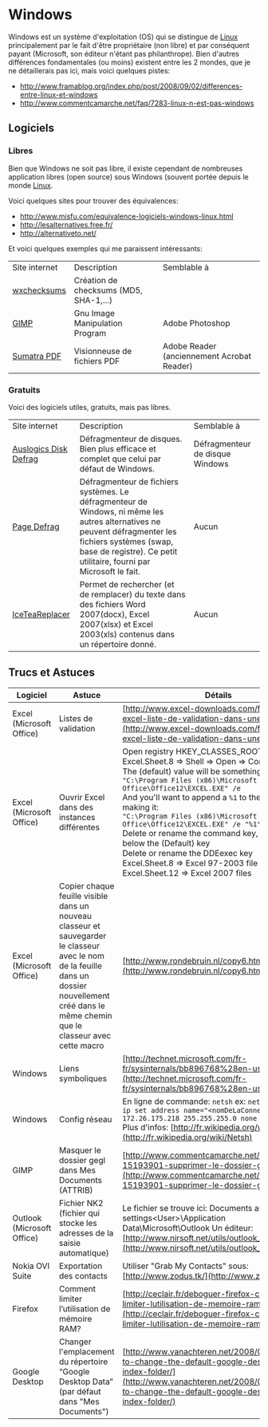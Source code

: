 # Windows

Windows est un système d'exploitation (OS) qui se distingue de
[Linux](Linux "wikilink") principalement par le fait d'être propriétaire
(non libre) et par conséquent payant (Microsoft, son éditeur n'étant pas
philanthrope). Bien d'autres différences fondamentales (ou moins)
existent entre les 2 mondes, que je ne détaillerais pas ici, mais voici
quelques pistes:

- <http://www.framablog.org/index.php/post/2008/09/02/differences-entre-linux-et-windows>
- <http://www.commentcamarche.net/faq/7283-linux-n-est-pas-windows>

## Logiciels

### Libres

Bien que Windows ne soit pas libre, il existe cependant de nombreuses
application libres (open source) sous Windows (souvent portée depuis le
monde [Linux](Linux "wikilink").

Voici quelques sites pour trouver des équivalences:

- <http://www.misfu.com/equivalence-logiciels-windows-linux.html>
- <http://lesalternatives.free.fr/>
- <http://alternativeto.net/>

Et voici quelques exemples qui me paraissent intéressants:

|  |  |  |
|----|----|----|
| Site internet | Description | Semblable à |
| [wxchecksums](http://wxchecksums.sourceforge.net/) | Création de checksums (MD5, SHA-1,...) |  |
| [GIMP](http://www.gimp.org/) | Gnu Image Manipulation Program | Adobe Photoshop |
| [Sumatra PDF](http://blog.kowalczyk.info/software/sumatrapdf/) | Visionneuse de fichiers PDF | Adobe Reader (anciennement Acrobat Reader) |

### Gratuits

Voici des logiciels utiles, gratuits, mais pas libres.

|  |  |  |
|----|----|----|
| Site internet | Description | Semblable à |
| [Auslogics Disk Defrag](http://www.auslogics.com/en/software/disk-defrag/) | Défragmenteur de disques. Bien plus efficace et complet que celui par défaut de Windows. | Défragmenteur de disque Windows |
| [Page Defrag](http://www.commentcamarche.net/download/telecharger-248-pagedefrag/) | Défragmenteur de fichiers systèmes. Le défragmenteur de Windows, ni même les autres alternatives ne peuvent défragmenter les fichiers systèmes (swap, base de registre). Ce petit utilitaire, fourni par Microsoft le fait. | Aucun |
| [IceTeaReplacer](http://www.icetear.com/en/menu/home/) | Permet de rechercher (et de remplacer) du texte dans des fichiers Word 2007(docx), Excel 2007(xlsx) et Excel 2003(xls) contenus dans un répertoire donné. | Aucun |

## Trucs et Astuces

| Logiciel                     | Astuce                                                                                       | Détails                                                                                                                      |
|-----------------------------|----------------------------------------------------------------------------------------------|------------------------------------------------------------------------------------------------------------------------------|
| Excel (Microsoft Office)    | Listes de validation                                                                         | [http://www.excel-downloads.com/forum/81047-excel-liste-de-validation-dans-une-cellule.html](http://www.excel-downloads.com/forum/81047-excel-liste-de-validation-dans-une-cellule.html) |
| Excel (Microsoft Office)    | Ouvrir Excel dans des instances différentes                                                  | Open registry HKEY_CLASSES_ROOT =&gt; Excel.Sheet.8 =&gt; Shell =&gt; Open =&gt; Command<br>The (default) value will be something like this:<br>`"C:\Program Files (x86)\Microsoft Office\Office12\EXCEL.EXE" /e`<br>And you'll want to append a `%1` to the end of that, making it:<br>`"C:\Program Files (x86)\Microsoft Office\Office12\EXCEL.EXE" /e "%1"`<br>Delete or rename the command key, which is right below the (Default) key<br>Delete or rename the DDEexec key<br>Excel.Sheet.8 =&gt; Excel 97-2003 file type.<br>Excel.Sheet.12 =&gt; Excel 2007 files |
| Excel (Microsoft Office)    | Copier chaque feuille visible dans un nouveau classeur et sauvegarder le classeur avec le nom de la feuille dans un dossier nouvellement créé dans le même chemin que le classeur avec cette macro | [http://www.rondebruin.nl/copy6.htm](http://www.rondebruin.nl/copy6.htm)                                           |
| Windows                     | Liens symboliques                                                                             | [http://technet.microsoft.com/fr-fr/sysinternals/bb896768%28en-us%29.aspx](http://technet.microsoft.com/fr-fr/sysinternals/bb896768%28en-us%29.aspx) |
| Windows                     | Config réseau                                                                                | En ligne de commande: `netsh` ex: `netsh interface ip set address name="<nomDeLaConnexion>" static 172.26.175.218 255.255.255.0 none`<br>Plus d'infos: [http://fr.wikipedia.org/wiki/Netsh](http://fr.wikipedia.org/wiki/Netsh) |
| GIMP                        | Masquer le dossier gegl dans Mes Documents (ATTRIB)                                        | [http://www.commentcamarche.net/forum/affich-15193901-supprimer-le-dossier-gegl-0-0](http://www.commentcamarche.net/forum/affich-15193901-supprimer-le-dossier-gegl-0-0) |
| Outlook (Microsoft Office)  | Fichier NK2 (fichier qui stocke les adresses de la saisie automatique)                      | Le fichier se trouve ici: Documents and settings\<User>\Application Data\Microsoft\Outlook Un éditeur: [http://www.nirsoft.net/utils/outlook_nk2_edit.html](http://www.nirsoft.net/utils/outlook_nk2_edit.html) |
| Nokia OVI Suite            | Exportation des contacts                                                                     | Utiliser "Grab My Contacts" sous: [http://www.zodus.tk/](http://www.zodus.tk/)                                         |
| Firefox                     | Comment limiter l’utilisation de mémoire RAM?                                               | [http://ceclair.fr/deboguer-firefox-comment-limiter-lutilisation-de-memoire-ram](http://ceclair.fr/deboguer-firefox-comment-limiter-lutilisation-de-memoire-ram) |
| Google Desktop              | Changer l'emplacement du répertoire “Google Desktop Data” (par défaut dans "Mes Documents") | [http://www.vanachteren.net/2008/02/16/how-to-change-the-default-google-desktop-data-index-folder/](http://www.vanachteren.net/2008/02/16/how-to-change-the-default-google-desktop-data-index-folder/) |
